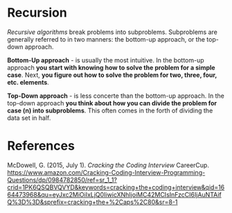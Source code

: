 # Recursion 

*Recursive algorithms* break problems into subproblems. Subproblems 
are generally referred to in two manners: the bottom-up approach, 
or the top-down approach. 

**Bottom-Up approach** - is usually the most intuitive. In the bottom-up 
		       approach **you start with knowing how to solve the 
		       problem for a simple case**. Next, **you figure out
		       how to solve the problem for two, three, four, etc. 
		       elements**. 

**Top-Down approach** - is less concerte than the bottom-up approach. In the 
			top-down approach **you think about how you can divide 
			the problem for case (n) into subproblems**. This often 
			comes in the forth of dividing the data set in half.  

# References 
McDowell, G. (2015, July 1). *Cracking the Coding Interview* 
	CareerCup. <https://www.amazon.com/Cracking-Coding-Interview-Programming-Questions/dp/0984782850/ref=sr_1_1?crid=1PK6QSQBVQVYD&keywords=cracking+the+coding+interview&qid=1664473968&qu=eyJxc2MiOiIxLjQ0IiwicXNhIjoiMC42MCIsInFzcCI6IjAuNTAifQ%3D%3D&sprefix=cracking+the+%2Caps%2C80&sr=8-1>


